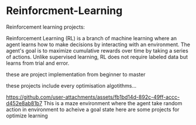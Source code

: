 # Reinforcment-Learning
Reinforcement learning projects:

Reinforcement Learning (RL) is a branch of machine learning where an agent learns how to make decisions by interacting with an environment. The agent's goal is to maximize cumulative rewards over time by taking a series of actions. Unlike supervised learning, RL does not require labeled data but learns from trial and error.

these are project implementation from beginner to master

these  projects include every optimisation algotithms...



https://github.com/user-attachments/assets/fb1bd14d-892c-49ff-accc-d452e8ab81b7
This is a maze environment where the agent take random action in environment to acheive a goal state
here are some projects for optimize learning
